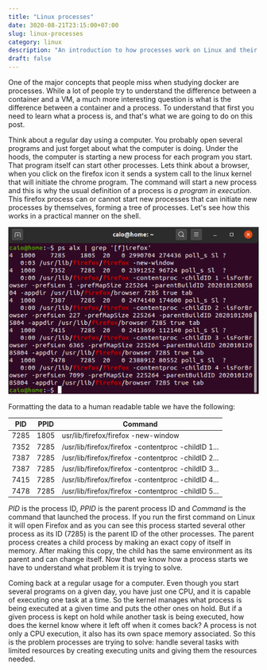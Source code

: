 ```yaml
---
title: "Linux processes"
date: 3020-08-21T23:15:00+07:00
slug: linux-processes
category: linux
description: "An introduction to how processes work on Linux and their role on Docker"
draft: false
---
```

One of the major concepts that people miss when studying docker are processes. While a lot of people try to
understand the difference between a container and a VM, a much more
interesting question is what is the difference between a container and a process. To understand that first
you need to learn what a process is, and that's what we are going to do
on this post.      

Think about a regular day using a computer. You probably open several programs and just
forget about what the computer is doing. Under the hoods, the computer is starting a new process for each
program you start. That program itself can start other processes. Lets think about a browser, when you click on the
firefox icon it sends a system call to the linux kernel that will initiate the chrome program. The command will start a new process and
this is why the usual definition of a process is *a program in execution*.
This firefox process can or cannot start new processes that can initiate new processes by themselves,
forming a tree of processes. Let's see how this works in a practical manner on the
shell.

![firefox process](images/firefox-process.png)

Formatting the data to a human readable table we have the following:

|      PID      |      PPID     |                       Command                       |
| ------------- | ------------- | --------------------------------------------------- |
|     7285      |      1805     | usr/lib/firefox/firefox -new-window                 |
|     7352      |      7285     | /usr/lib/firefox/firefox -contentproc -childID 1... |
|     7387      |      7285     | /usr/lib/firefox/firefox -contentproc -childID 2... |
|     7387      |      7285     | /usr/lib/firefox/firefox -contentproc -childID 3... |
|     7415      |      7285     | /usr/lib/firefox/firefox -contentproc -childID 4... |
|     7478      |      7285     | /usr/lib/firefox/firefox -contentproc -childID 5... |



*PID* is the process ID, *PPID* is the parent process ID and *Command* is the command that launched the process. If you run the first
command on Linux it will open Firefox and as you can see this process started several other process as its ID
(7285) is the parent ID of the other processes. The parent process creates a child process
by making an exact copy of itself in memory. After making this copy, the child has the same environment as its
parent and can change itself. Now that we know how a process starts we have to understand what problem it is trying to solve.


Coming back at a regular usage for a computer. Even though you start several programs on a given
day, you have just one CPU, and it is
capable of executing one task at a time. So the kernel manages what process is being executed at a given
time
and puts the other ones on hold. But if
a given process is kept on hold while another task is being executed, how does the kernel know where it left
off when it comes back? A process is
not only a CPU execution, it also has
its own space memory associated. So this is the problem processes are trying to solve: handle several tasks
with
limited resources by creating executing units
and giving them the resources needed.
